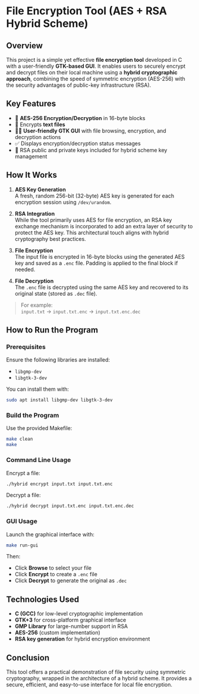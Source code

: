 # File Encryption Tool (AES + RSA Hybrid Scheme)

## Overview

This project is a simple yet effective **file encryption tool** developed in C with a user-friendly **GTK-based GUI**. It enables users to securely encrypt and decrypt files on their local machine using a **hybrid cryptographic approach**, combining the speed of symmetric encryption (AES-256) with the security advantages of public-key infrastructure (RSA).

## Key Features

- 🔐 **AES-256 Encryption/Decryption** in 16-byte blocks
- 📁 Encrypts **text files** 
- 🧑‍💻 **User-friendly GTK GUI** with file browsing, encryption, and decryption actions
- ✅ Displays encryption/decryption status messages
- 🔑 RSA public and private keys included for hybrid scheme key management

## How It Works

1. **AES Key Generation**  
   A fresh, random 256-bit (32-byte) AES key is generated for each encryption session using `/dev/urandom`.

2. **RSA Integration**  
   While the tool primarily uses AES for file encryption, an RSA key exchange mechanism is incorporated to add an extra layer of security to protect the AES key. This architectural touch aligns with hybrid cryptography best practices.

3. **File Encryption**  
   The input file is encrypted in 16-byte blocks using the generated AES key and saved as a `.enc` file. Padding is applied to the final block if needed.

4. **File Decryption**  
   The `.enc` file is decrypted using the same AES key and recovered to its original state (stored as `.dec` file).

> For example:  
> `input.txt` → `input.txt.enc` → `input.txt.enc.dec`

## How to Run the Program

### Prerequisites

Ensure the following libraries are installed:
- `libgmp-dev`
- `libgtk-3-dev`

You can install them with:
```bash
sudo apt install libgmp-dev libgtk-3-dev
```

### Build the Program

Use the provided Makefile:
```bash
make clean
make
```

### Command Line Usage

Encrypt a file:
```bash
./hybrid encrypt input.txt input.txt.enc
```

Decrypt a file:
```bash
./hybrid decrypt input.txt.enc input.txt.enc.dec
```

### GUI Usage

Launch the graphical interface with:
```bash
make run-gui
```

Then:
- Click **Browse** to select your file
- Click **Encrypt** to create a `.enc` file
- Click **Decrypt** to generate the original as `.dec`

## Technologies Used

- **C (GCC)** for low-level cryptographic implementation  
- **GTK+3** for cross-platform graphical interface  
- **GMP Library** for large-number support in RSA  
- **AES-256** (custom implementation)  
- **RSA key generation** for hybrid encryption environment

## Conclusion

This tool offers a practical demonstration of file security using symmetric cryptography, wrapped in the architecture of a hybrid scheme. It provides a secure, efficient, and easy-to-use interface for local file encryption.
